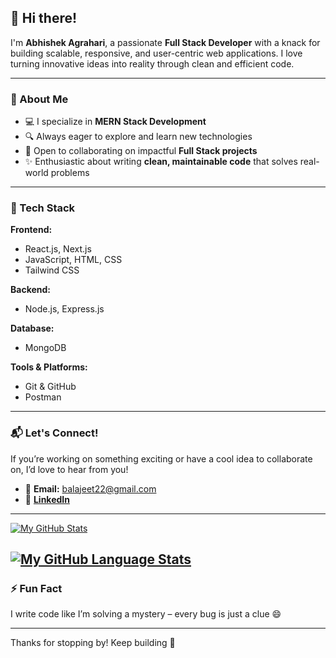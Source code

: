 ## 👋 Hi there!

I'm **Abhishek Agrahari**, a passionate **Full Stack Developer** with a knack for building scalable, responsive, and user-centric web applications. I love turning innovative ideas into reality through clean and efficient code.

---

### 🚀 About Me

- 💻 I specialize in **MERN Stack Development**
- 🔍 Always eager to explore and learn new technologies
- 🤝 Open to collaborating on impactful **Full Stack projects**
- ✨ Enthusiastic about writing **clean, maintainable code** that solves real-world problems

---

### 🧠 Tech Stack

**Frontend:**
- React.js, Next.js
- JavaScript, HTML, CSS
- Tailwind CSS

**Backend:**
- Node.js, Express.js

**Database:**
- MongoDB

**Tools & Platforms:**
- Git & GitHub
- Postman

---

### 📬 Let's Connect!

If you’re working on something exciting or have a cool idea to collaborate on, I’d love to hear from you!

- 📧 **Email:** balajeet22@gmail.com  
- 🔗 [**LinkedIn**](https://www.linkedin.com/in/abhishek-agrahari-98127a254/)

---
[![My GitHub Stats](https://github-readme-stats.vercel.app/api/?username=Agrahariabhishek22&count_private=true&theme=tokyonight&showicons=true)]()

[![My GitHub Language Stats](https://github-readme-stats.vercel.app/api/top-langs/?username=Agrahariabhishek22&langs_count=5&theme=tokyonight)]()
---
### ⚡ Fun Fact

I write code like I’m solving a mystery – every bug is just a clue 😄

---

Thanks for stopping by! Keep building 🚀
